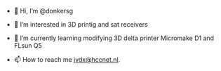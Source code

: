 - 👋 Hi, I’m @donkersg
- 👀 I’m interested in 3D printig and sat receivers
- 🌱 I’m currently learning modifying 3D delta printer Micromake D1 and FLsun Q5

- 📫 How to reach me jvdx@hccnet.nl.

<!---
donkersg/donkersg is a ✨ special ✨ repository because its `README.md` (this file) appears on your GitHub profile.
You can click the Preview link to take a look at your changes.
--->
